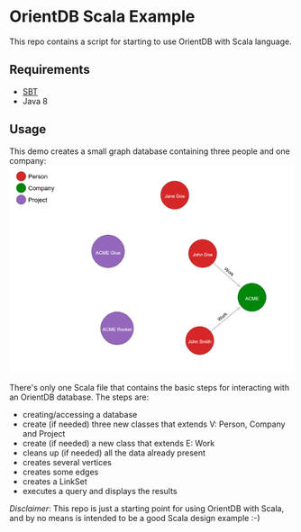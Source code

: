 # OrientDB Scala Example
This repo contains a script for starting to use OrientDB with Scala language. 

## Requirements

* [SBT](http://www.scala-sbt.org/)
* Java 8

## Usage
 This demo creates a small graph database containing three people and one company:
![Graph screenshot](https://github.com/andreaiacono/OrientDbScalaExample/blob/master/src/main/resources/graph_screenshot.png?raw=true?raw=true "Graph's screenshot") 

There's only one Scala file that contains the basic steps for interacting with an OrientDB database.
The steps are:
* creating/accessing a database
* create (if needed) three new classes that extends V: Person, Company and Project
* create (if needed) a new class that extends E: Work
* cleans up (if needed) all the data already present
* creates several vertices
* creates some edges
* creates a LinkSet
* executes a query and displays the results
 
*Disclaimer*:
This repo is just a starting point for using OrientDB with Scala, and by no means is intended to be a good Scala design example :-) 